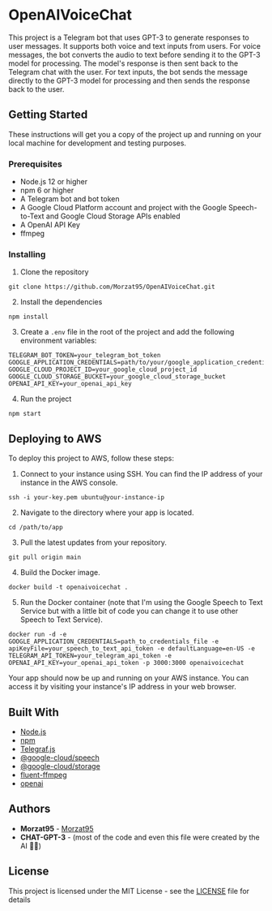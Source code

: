 # OpenAIVoiceChat

This project is a Telegram bot that uses GPT-3 to generate responses to user messages. It supports both voice and text inputs from users. For voice messages, the bot converts the audio to text before sending it to the GPT-3 model for processing. The model's response is then sent back to the Telegram chat with the user. For text inputs, the bot sends the message directly to the GPT-3 model for processing and then sends the response back to the user.

## Getting Started

These instructions will get you a copy of the project up and running on your local machine for development and testing purposes.

### Prerequisites

- Node.js 12 or higher
- npm 6 or higher
- A Telegram bot and bot token
- A Google Cloud Platform account and project with the Google Speech-to-Text and Google Cloud Storage APIs enabled
- A OpenAI API Key
- ffmpeg

### Installing

1. Clone the repository

```
git clone https://github.com/Morzat95/OpenAIVoiceChat.git
```

2. Install the dependencies

```
npm install
```

3. Create a `.env` file in the root of the project and add the following environment variables:

```
TELEGRAM_BOT_TOKEN=your_telegram_bot_token
GOOGLE_APPLICATION_CREDENTIALS=path/to/your/google_application_credentials.json
GOOGLE_CLOUD_PROJECT_ID=your_google_cloud_project_id
GOOGLE_CLOUD_STORAGE_BUCKET=your_google_cloud_storage_bucket
OPENAI_API_KEY=your_openai_api_key
```

4. Run the project

```
npm start
```

## Deploying to AWS

To deploy this project to AWS, follow these steps:

1. Connect to your instance using SSH. You can find the IP address of your instance in the AWS console.

```
ssh -i your-key.pem ubuntu@your-instance-ip
```

2. Navigate to the directory where your app is located.

```
cd /path/to/app
```

3. Pull the latest updates from your repository.

```
git pull origin main
```

4. Build the Docker image.

```
docker build -t openaivoicechat .
```

5. Run the Docker container (note that I'm using the Google Speech to Text Service but with a little bit of code you can change it to use other Speech to Text Service).

```
docker run -d -e GOOGLE_APPLICATION_CREDENTIALS=path_to_credentials_file -e apiKeyFile=your_speech_to_text_api_token -e defaultLanguage=en-US -e TELEGRAM_API_TOKEN=your_telegram_api_token -e OPENAI_API_KEY=your_openai_api_token -p 3000:3000 openaivoicechat
```

Your app should now be up and running on your AWS instance. You can access it by visiting your instance's IP address in your web browser.

## Built With

- [Node.js](https://nodejs.org/)
- [npm](https://www.npmjs.com/)
- [Telegraf.js](https://telegraf.js.org/)
- [@google-cloud/speech](https://www.npmjs.com/package/@google-cloud/speech)
- [@google-cloud/storage](https://www.npmjs.com/package/@google-cloud/storage)
- [fluent-ffmpeg](https://www.npmjs.com/package/fluent-ffmpeg)
- [openai](https://www.npmjs.com/package/openai)

## Authors

- **Morzat95** - [Morzat95](https://github.com/Morzat95)
- **CHAT-GPT-3** - (most of the code and even this file were created by the AI 🤖😎)

## License

This project is licensed under the MIT License - see the [LICENSE](LICENSE) file for details
